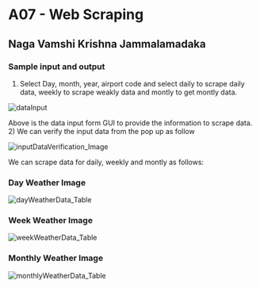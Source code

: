 # A07 - Web Scraping
## Naga Vamshi Krishna Jammalamadaka

### Sample input and output
1) Select Day, month, year, airport code and select daily to scrape daily data, weekly to scrape weakly data and montly to get montly data.
 
![dataInput](https://github.com/Nagavamshikrishna/4883-SoftwareTools-Naga/assets/70953975/f1d23139-e372-4207-9d8b-b852048253ab)

Above is the data input form GUI to provide the information to scrape data.
2) We can verify the input data from the pop up as follow

![inputDataVerification_Image](https://github.com/Nagavamshikrishna/4883-SoftwareTools-Naga/assets/70953975/67dc8ec2-c1bc-4681-90e3-c173556ae05b)


We can scrape data for daily, weekly and montly as follows:
### Day Weather Image

![dayWeatherData_Table](https://github.com/Nagavamshikrishna/4883-SoftwareTools-Naga/assets/70953975/bb94d578-779b-43ca-a5fd-69c3bf4b49e5)

### Week Weather Image


![weekWeatherData_Table](https://github.com/Nagavamshikrishna/4883-SoftwareTools-Naga/assets/70953975/84000e7b-b51e-4ff7-9f83-e557e6b214eb)


### Monthly Weather Image

![monthlyWeatherData_Table](https://github.com/Nagavamshikrishna/4883-SoftwareTools-Naga/assets/70953975/7e0642f7-68a3-48af-8002-f36442f8026f)





